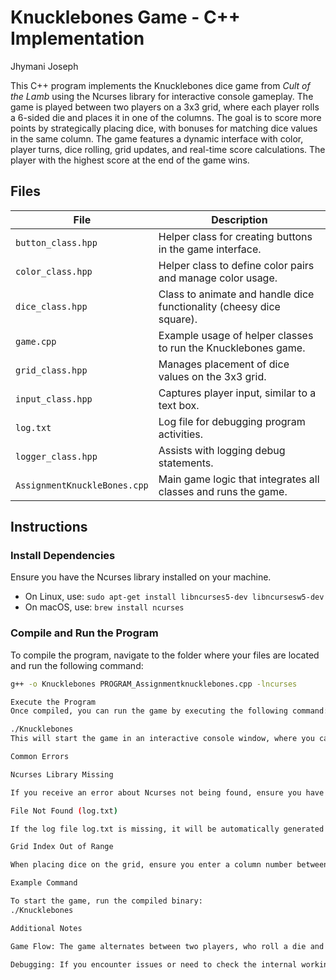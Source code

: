 # Knucklebones Game - C++ Implementation

Jhymani Joseph

This C++ program implements the Knucklebones dice game from *Cult of the Lamb* using the Ncurses library for interactive console gameplay. The game is played between two players on a 3x3 grid, where each player rolls a 6-sided die and places it in one of the columns. The goal is to score more points by strategically placing dice, with bonuses for matching dice values in the same column. The game features a dynamic interface with color, player turns, dice rolling, grid updates, and real-time score calculations. The player with the highest score at the end of the game wins.

## Files

| File                        | Description                                                      |
| --------------------------- | --------------------------------------------------------------- |
| `button_class.hpp`           | Helper class for creating buttons in the game interface.         |
| `color_class.hpp`            | Helper class to define color pairs and manage color usage.       |
| `dice_class.hpp`             | Class to animate and handle dice functionality (cheesy dice square). |
| `game.cpp`                   | Example usage of helper classes to run the Knucklebones game.    |
| `grid_class.hpp`             | Manages placement of dice values on the 3x3 grid.                |
| `input_class.hpp`            | Captures player input, similar to a text box.                    |
| `log.txt`                    | Log file for debugging program activities.                       |
| `logger_class.hpp`           | Assists with logging debug statements.                           |
| `AssignmentKnuckleBones.cpp` | Main game logic that integrates all classes and runs the game. |

## Instructions

### Install Dependencies

Ensure you have the Ncurses library installed on your machine.

- On Linux, use: `sudo apt-get install libncurses5-dev libncursesw5-dev`
- On macOS, use: `brew install ncurses`

### Compile and Run the Program

To compile the program, navigate to the folder where your files are located and run the following command:

```bash
g++ -o Knucklebones PROGRAM_Assignmentknucklebones.cpp -lncurses

Execute the Program
Once compiled, you can run the game by executing the following command:

./Knucklebones
This will start the game in an interactive console window, where you can play the game by following the on-screen instructions.

Common Errors

Ncurses Library Missing

If you receive an error about Ncurses not being found, ensure you have it installed as mentioned in the instructions above.

File Not Found (log.txt)

If the log file log.txt is missing, it will be automatically generated the first time the program is run. Ensure that the program has proper permissions to write to the directory.

Grid Index Out of Range

When placing dice on the grid, ensure you enter a column number between 1 and 3. Entering a number outside this range may cause unexpected behavior.

Example Command

To start the game, run the compiled binary:
./Knucklebones

Additional Notes

Game Flow: The game alternates between two players, who roll a die and place it in one of the available columns. The game continues until all grid spaces are filled, and the player with the higher score wins.

Debugging: If you encounter issues or need to check the internal workings, refer to the log.txt file for debug information.
